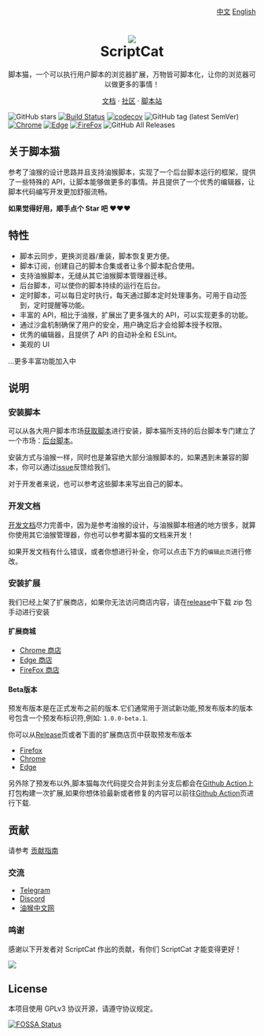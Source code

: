 <p align="right">
<a href="./README.md">中文</a>  <a href="./README_EN.md">English</a>
</p>

<h1 align="center">
<img src="./src/assets/logo.png"/><br/>
ScriptCat
</h1>

<p align="center">脚本猫，一个可以执行用户脚本的浏览器扩展，万物皆可脚本化，让你的浏览器可以做更多的事情！</p>

<p align="center">
<a href="https://docs.scriptcat.org/">文档</a> ·
<a href="https://bbs.tampermonkey.net.cn/">社区</a> ·
<a href="https://scriptcat.org/search">脚本站</a>
</p>

![GitHub stars](https://img.shields.io/github/stars/scriptscat/scriptcat.svg)
[![Build Status](https://github.com/scriptscat/scriptcat/actions/workflows/build.yaml/badge.svg?branch=main)](https://github.com/scriptscat/scriptcat)
[![codecov](https://codecov.io/gh/scriptscat/scriptcat/branch/main/graph/badge.svg?token=G1A6ZGDQTY)](https://codecov.io/gh/scriptscat/scriptcat)
![GitHub tag (latest SemVer)](https://img.shields.io/github/tag/scriptscat/scriptcat.svg?label=version)
[![Chrome](https://img.shields.io/badge/chrome-sucess-brightgreen?logo=google%20chrome)](https://chrome.google.com/webstore/detail/scriptcat/ndcooeababalnlpkfedmmbbbgkljhpjf)
[![Edge](https://img.shields.io/badge/edge-sucess-brightgreen?logo=microsoft%20edge)](https://microsoftedge.microsoft.com/addons/detail/scriptcat/liilgpjgabokdklappibcjfablkpcekh)
[![FireFox](https://img.shields.io/badge/firefox-sucess-brightgreen?logo=firefox)](https://addons.mozilla.org/zh-CN/firefox/addon/scriptcat/)
![GitHub All Releases](https://img.shields.io/github/downloads/scriptscat/scriptcat/total)

## 关于脚本猫

参考了油猴的设计思路并且支持油猴脚本，实现了一个后台脚本运行的框架，提供了一些特殊的
API，让脚本能够做更多的事情。并且提供了一个优秀的编辑器，让脚本代码编写开发更加舒服流畅。

**如果觉得好用，顺手点个 Star 吧 ❤❤❤**

## 特性

- 脚本云同步，更换浏览器/重装，脚本恢复更方便。
- 脚本订阅，创建自己的脚本合集或者让多个脚本配合使用。
- 支持油猴脚本，无缝从其它油猴脚本管理器迁移。
- 后台脚本，可以使你的脚本持续的运行在后台。
- 定时脚本，可以每日定时执行，每天通过脚本定时处理事务。可用于自动签到，定时提醒等功能。
- 丰富的 API，相比于油猴，扩展出了更多强大的 API，可以实现更多的功能。
- 通过沙盒机制确保了用户的安全，用户确定后才会给脚本授予权限。
- 优秀的编辑器，且提供了 API 的自动补全和 ESLint。
- 美观的 UI

...更多丰富功能加入中

## 说明

### 安装脚本

可以从各大用户脚本市场[获取脚本](https://docs.scriptcat.org/docs/use/#%E8%8E%B7%E5%8F%96%E8%84%9A%E6%9C%AC)进行安装，脚本猫所支持的后台脚本专门建立了一个市场：[后台脚本](https://scriptcat.org/zh-CN/search?script_type=3)。

安装方式与油猴一样，同时也是兼容绝大部分油猴脚本的，如果遇到未兼容的脚本，你可以通过[issue](https://github.com/scriptscat/scriptcat/issues)反馈给我们。

对于开发者来说，也可以参考这些脚本来写出自己的脚本。

### 开发文档

[开发文档](https://docs.scriptcat.org/docs/dev/)尽力完善中，因为是参考油猴的设计，与油猴脚本相通的地方很多，就算你使用其它油猴管理器，你也可以参考脚本猫的文档来开发！

如果开发文档有什么错误，或者你想进行补全，你可以点击下方的`编辑此页`进行修改。

### 安装扩展

我们已经上架了扩展商店，如果你无法访问商店内容，请在[release](https://github.com/scriptscat/scriptcat/releases)中下载
zip 包手动进行安装

#### 扩展商城

- [Chrome 商店](https://chrome.google.com/webstore/detail/scriptcat/ndcooeababalnlpkfedmmbbbgkljhpjf)
- [Edge 商店](https://microsoftedge.microsoft.com/addons/detail/scriptcat/liilgpjgabokdklappibcjfablkpcekh)
- [FireFox 商店](https://addons.mozilla.org/zh-CN/firefox/addon/scriptcat/)

#### Beta版本

预发布版本是在正式发布之前的版本.它们通常用于测试新功能,预发布版本的版本号包含一个预发布标识符,例如:
`1.0.0-beta.1`.

你可以从[Release](https://github.com/scriptscat/scriptcat/releases)页或者下面的扩展商店页中获取预发布版本

- [Firefox](https://addons.mozilla.org/zh-CN/firefox/addon/scriptcat-pre/)
- [Chrome](https://chromewebstore.google.com/detail/%E8%84%9A%E6%9C%AC%E7%8C%AB-beta/jaehimmlecjmebpekkipmpmbpfhdacom?authuser=0&hl=zh-CN)
- [Edge](https://microsoftedge.microsoft.com/addons/detail/%E8%84%9A%E6%9C%AC%E7%8C%AB-beta/nimmbghgpcjmeniofmpdfkofcedcjpfi)

另外除了预发布以外,脚本猫每次代码提交合并到主分支后都会在[Github Action](https://github.com/scriptscat/scriptcat/actions/workflows/build.yaml)上打包构建一次扩展,如果你想体验最新或者修复的内容可以前往[Github Action](https://github.com/scriptscat/scriptcat/actions/workflows/build.yaml)页进行下载.

## 贡献

请参考 [贡献指南](./CONTRIBUTING.md)

### 交流

- [Telegram](https://t.me/scriptscat)
- [Discord](https://discord.gg/JF76nHCCM7)
- [油猴中文网](https://bbs.tampermonkey.net.cn/)

### 鸣谢

感谢以下开发者对 ScriptCat 作出的贡献，有你们 ScriptCat 才能变得更好！

<a href="https://github.com/scriptscat/scriptcat/graphs/contributors">
  <img src="https://contrib.rocks/image?repo=scriptscat/scriptcat&max=1000" />
</a>

## License

本项目使用 GPLv3 协议开源，请遵守协议规定。

[![FOSSA Status](https://app.fossa.com/api/projects/git%2Bgithub.com%2Fscriptscat%2Fscriptcat.svg?type=large)](https://app.fossa.com/projects/git%2Bgithub.com%2Fscriptscat%2Fscriptcat?ref=badge_large)
